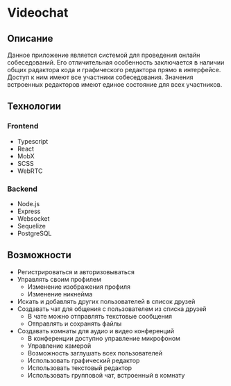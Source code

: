 # Videochat

## Описание

Данное приложение является системой для проведения онлайн собеседований. Его отличительная особенность заключается в наличии общих радактора кода и графического редактора прямо в интерфейсе. Доступ к ним имеют все участники собеседования. Значения встроенных редакторов имеют единое состояние для всех участников.

## Технологии

### Frontend

-   Typescript
-   React
-   MobX
-   SCSS
-   WebRTC

### Backend

-   Node.js
-   Express
-   Websocket
-   Sequelize
-   PostgreSQL

## Возможности

-   Регистрироваться и авторизовываться
-   Управлять своим профилем
    -   Изменение изображения профиля
    -   Изменение никнейма
-   Искать и добавлять других пользователей в список друзей
-   Создавать чат для общения с пользователем из списка друзей
    -   В чате можно отправлять текстовые сообщения
    -   Отправлять и сохранять файлы
-   Создавать комнаты для аудио и видео конференций
    -   В конференции доступно управление микрофоном
    -   Управление камерой
    -   Возможность заглушать всех пользователей
    -   Использовать графический редактор
    -   Использовать текстовый редактор
    -   Использовать групповой чат, встроенный в комнату
